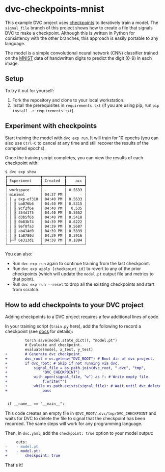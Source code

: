 # dvc-checkpoints-mnist

This example DVC project uses
[checkpoints](https://dvc.org/doc/api-reference/make_checkpoint) to iteratively
train a model. The `signal_file` branch of this project shows how to create a
file that signals DVC to make a checkpoint. Although this is written in Python
for consistency with the other branches, this approach is easily portable to any
language.

The model is a simple convolutional neural network (CNN)
classifier trained on the [MNIST](http://yann.lecun.com/exdb/mnist/) data of
handwritten digits to predict the digit (0-9) in each image.

## Setup

To try it out for yourself:

1. Fork the repository and clone to your local workstation.
2. Install the prerequisites in `requirements.txt` (if you are using pip, run `pip install -r requirements.txt`).

## Experiment with checkpoints

Start training the model with `dvc exp run`. It will train for 10 epochs (you
can also use `Ctrl-C` to cancel at any time and still recover the results of the
completed epochs).

Once the training script completes, you can view the results of each checkpoint
with:

```bash
$ dvc exp show
┏━━━━━━━━━━━━━━━┳━━━━━━━━━━┳━━━━━━━━┓
┃ Experiment    ┃ Created  ┃    acc ┃
┡━━━━━━━━━━━━━━━╇━━━━━━━━━━╇━━━━━━━━┩
│ workspace     │ -        │ 0.5633 │
│ minimal       │ 04:37 PM │      - │
│ │ ╓ exp-ef310 │ 04:40 PM │ 0.5633 │
│ │ ╟ ba076b6   │ 04:40 PM │ 0.5315 │
│ │ ╟ 9cf2f6e   │ 04:40 PM │  0.535 │
│ │ ╟ 354d175   │ 04:40 PM │ 0.5652 │
│ │ ╟ d3b5f6b   │ 04:40 PM │ 0.5418 │
│ │ ╟ 0b83b74   │ 04:39 PM │ 0.6222 │
│ │ ╟ 9ef0fa3   │ 04:39 PM │ 0.5687 │
│ │ ╟ ab414d0   │ 04:39 PM │ 0.5839 │
│ │ ╟ 1a0780d   │ 04:39 PM │ 0.3916 │
│ ├─╨ 6e313d1   │ 04:38 PM │ 0.1894 │
└───────────────┴──────────┴────────┘
```

You can also:
* Run `dvc exp run` again to continue training from the last checkpoint.
* Run `dvc exp apply [checkpoint_id]` to revert to any of the prior checkpoints
  (which will update the `model.pt` output file and metrics to that point).
* Run `dvc exp run --reset` to drop all the existing checkpoints and start from
  scratch.

## How to add checkpoints to your DVC project

Adding checkpoints to a DVC project requires a few additional lines of code.

In your training script (`train.py` here), add the following to record a
checkpoint (see
[docs](https://dvc.org/doc/api-reference/make_checkpoint#description) for
details):

```diff
         torch.save(model.state_dict(), "model.pt")
         # Evaluate and checkpoint.
         evaluate(model, x_test, y_test)
+        # Generate dvc checkpoint.
+        dvc_root = os.getenv("DVC_ROOT") # Root dir of dvc project.
+        if dvc_root: # Skip if not running via dvc.
+            signal_file = os.path.join(dvc_root, ".dvc", "tmp",
+                "DVC_CHECKPOINT")
+            with open(signal_file, "w") as f: # Write empty file.
+                f.write("")
+            while os.path.exists(signal_file): # Wait until dvc deletes file.
+                pass


 if __name__ == "__main__":
```

This code creates an empty file in `$DVC_ROOT/.dvc/tmp/DVC_CHECKPOINT` and waits
for DVC to delete the file to signal that the checkpoint has been recorded. The
same steps will work for any programming language.

Then, in `dvc.yaml`, add the `checkpoint: true` option to your model output:

```diff
     outs:
-    - model.pt
+    - model.pt:
+        checkpoint: true
```

That's it!
